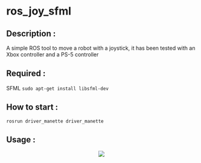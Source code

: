# ros_joy_sfml

## Description :
A simple ROS tool to move a robot with a joystick, it has been tested with an Xbox controller and a PS-5 controller

## Required :
SFML
```sudo apt-get install libsfml-dev```

## How to start :
```rosrun driver_manette driver_manette```

## Usage :
<p align="center"><img src="./Xbox controller.png"></p>
